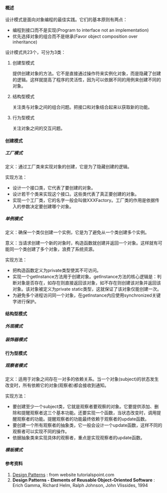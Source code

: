 #### 概述

设计模式是面向对象编程的最佳实践。它们的基本原则有两点：

- 编程到接口而不是实现(Program to interface not an implementation)
- 优先选择对象的组合而不是继承(Favor object composition over inheritance)

设计模式共23个，可分为3类：

1. 创建型模式

   提供创建对象的方法。它不是直接通过操作符来实例化对象，而是隐藏了创建的逻辑。这样就提高了程序的灵活性，因为可以依据不同的用例来创建不同的对象。

2. 结构型模式

   关注类与对象之间的组合问题。把接口和对象结合起来以获取新的功能。

3. 行为型模式

   关注对象之间的交互问题。

#### 创建模式

##### 工厂模式

定义：通过工厂类来实现对象的创建，它是为了隐藏创建的逻辑。

实现方法：

- 设计一个接口类，它代表了要创建的对象。
- 设计若干个类来实现这个接口。这些类代表了真正要创建的对象。
- 实现一个工厂类，它的名字一般会叫做XXXFactory。工厂类的作用是依据传入的参数决定要创建哪个对象。

##### 单例模式

定义：确保一个类仅创建一个实例，它是为了避免从一个类创建多个实例。

意义：当请求创建一个新的对象时，构造函数就创建并返回一个对象。这样就有可能同一个类创建了多个对象，浪费了系统资源。

实现方法：

- 把构造函数定义为private类型使其不可访问。
- 实现一个getInstance方法用于创建对象。getInstance方法的核心逻辑是：判断对象是否存在，如存在则直接返回该对象，如不存在则创建该对象并返回该对象。该对象被定义为private static类型，这就保证了该对象仅能创建一次。
- 为避免多个进程访问同一个对象，在getInstance内应使用synchronized关键字进行保护。

#### 结构型模式

##### 外观模式

##### 装饰器模式

#### 行为型模式

##### 观察者模式

定义：适用于对象之间存在一对多的依赖关系。当一个对象(subject)的状态发生改变时，所有依赖它的对象(观察者)都会接收到通知。

实现方法：

- 要创建至少一个subject类，它就是观察者要观察的对象。它要提供添加、删除和提醒观察者这三个基本功能。还要实现一个函数，当状态改变时，调用提醒观察者的功能。提醒观察者的功能最终依赖于观察者的update函数。
- 要创建一个所有观察者的抽象类，它一般会设计一个update函数，这样不同的观察者可以实现不同的操作。
- 依据抽象类来实现具体的观察者，重点是实现观察者的update函数。

##### 模板模式

#### 参考资料

1. [Design Patterns](https://www.tutorialspoint.com/design_pattern/design_pattern_overview.htm) : from website tutorialspoint.com
2. **Design Patterns - Elements of Reusable Object-Oriented Software** : Erich Gamma, Richard Helm, Ralph Johnson, John Vlissides, 1994